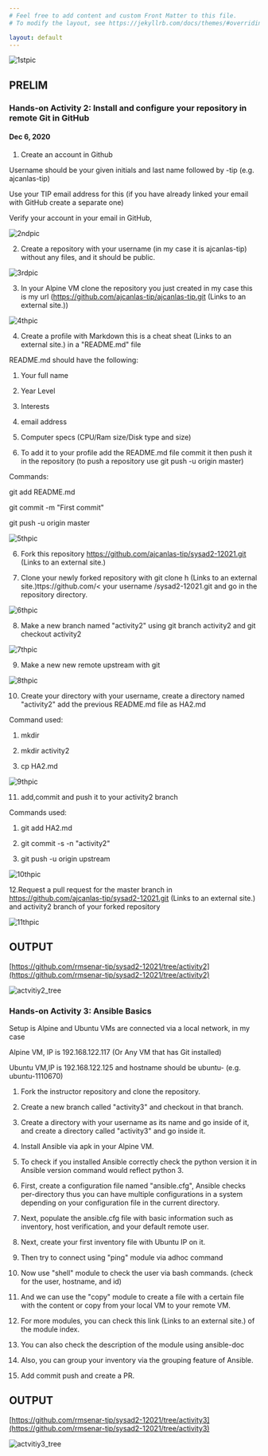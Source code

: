 ```yaml
---
# Feel free to add content and custom Front Matter to this file.
# To modify the layout, see https://jekyllrb.com/docs/themes/#overriding-theme-defaults

layout: default
---
```



![1stpic](https://user-images.githubusercontent.com/75377706/104594832-ad7dd280-56ac-11eb-8dba-16a7f428d5d2.PNG)


## PRELIM


###   Hands-on Activity 2: Install and configure your repository in remote Git in GitHub

#### Dec 6, 2020 

1. Create an account in Github

Username should be your given initials and last name followed by -tip (e.g.  ajcanlas-tip)

Use your TIP email address for this (if you have already linked your email with GitHub create a separate one)

Verify your account in your email in GitHub,


![2ndpic](https://user-images.githubusercontent.com/75377706/104602442-609ef980-56b6-11eb-8d79-6c48644c0cb0.PNG)

2. Create a repository with your username (in my case it is ajcanlas-tip) without any files, and it should be public.

![3rdpic](https://user-images.githubusercontent.com/75377706/104603935-e0799380-56b7-11eb-8ba4-d7b40d5bad48.PNG)

3. In your Alpine VM clone the repository you just created in my case this is my url (https://github.com/ajcanlas-tip/ajcanlas-tip.git (Links to an external site.))

![4thpic](https://user-images.githubusercontent.com/75377706/104604429-4ebe5600-56b8-11eb-9815-f59bf74ae475.PNG)

4. Create a profile with Markdown this is a cheat sheat (Links to an external site.) in a "README.md" file

README.md should have the following:

1. Your full name

2. Year Level

3. Interests

4. email address

5. Computer specs (CPU/Ram size/Disk type and size)

5. To add it to your profile add the README.md file commit it then push it in the repository (to push a repository use git push -u origin master)

Commands:

git add README.md

git commit -m "First commit"

git push -u origin master

![5thpic](https://user-images.githubusercontent.com/75377706/104604835-bf657280-56b8-11eb-949f-dd01e731656a.PNG)

6. Fork this repository https://github.com/ajcanlas-tip/sysad2-12021.git (Links to an external site.) 

7. Clone your newly forked repository with git clone h (Links to an external site.)ttps://github.com/< your username /sysad2-12021.git and  go in the repository directory.

![6thpic](https://user-images.githubusercontent.com/75377706/104605105-0ce1df80-56b9-11eb-878b-ad39fa84bb63.PNG)

8. Make a new branch named "activity2" using git branch activity2 and git checkout activity2

![7thpic](https://user-images.githubusercontent.com/75377706/104605224-2d119e80-56b9-11eb-8715-eaf7866d0cb1.PNG)

9. Make a new new remote upstream with git

![8thpic](https://user-images.githubusercontent.com/75377706/104605544-9abdca80-56b9-11eb-941b-5b27aed284f0.PNG)

10. Create your directory with your username, create a directory named "activity2" add the previous README.md file as HA2.md

Command used:

1. mkdir <your username>

2. mkdir activity2

3. cp <path of your README.md file> HA2.md

![9thpic](https://user-images.githubusercontent.com/75377706/104605694-c93ba580-56b9-11eb-8f1a-4009f4a5b0ee.PNG)

11. add,commit and push it to your activity2 branch

Commands used:

1. git add HA2.md

2. git commit -s -n "activity2"

3. git push -u origin upstream

![10thpic](https://user-images.githubusercontent.com/75377706/104605831-f425f980-56b9-11eb-87ff-8917888f9d8a.PNG)

12.Request a pull request for the master branch in https://github.com/ajcanlas-tip/sysad2-12021.git (Links to an external site.) and activity2 branch of your forked repository

![11thpic](https://user-images.githubusercontent.com/75377706/104605933-14ee4f00-56ba-11eb-852a-51f0f52a902e.PNG)

## OUTPUT
[https://github.com/rmsenar-tip/sysad2-12021/tree/activity2](https://github.com/rmsenar-tip/sysad2-12021/tree/activity2)

![actvitiy2_tree](https://user-images.githubusercontent.com/75377706/104674432-9e376d00-571e-11eb-8391-d237c7acbdca.PNG)


### Hands-on Activity 3: Ansible Basics

Setup is Alpine and Ubuntu VMs are connected via a local network, in my case

Alpine VM, IP is 192.168.122.117 (Or Any VM that has Git installed)

Ubuntu VM,IP is 192.168.122.125 and hostname should be ubuntu-<your student number> (e.g. ubuntu-1110670)

1. Fork the instructor repository and clone the repository.

2. Create a new branch called "activity3" and checkout in that branch.

3. Create a directory with your username as its name and go inside of it, and create a directory called "activity3" and go inside it.

4. Install Ansible via apk in your Alpine VM.

5. To check if you installed Ansible correctly check the python version it in Ansible version command would reflect python 3.

6. First, create a configuration file named "ansible.cfg", Ansible checks per-directory thus you can have multiple configurations in a system depending on your configuration file in the current directory.

7. Next, populate the ansible.cfg file with basic information such as inventory, host verification, and your default remote user.

8. Next, create your first inventory file with Ubuntu IP on it.

9. Then try to connect using "ping" module via adhoc command

10. Now use "shell" module to check the user via bash commands. (check for the user, hostname, and id)

11. And we can use the "copy" module to create a file with a certain file with the content or copy from your local VM to your remote VM.

12. For more modules, you can check this link (Links to an external site.) of the module index.

13. You can also check the description of the module using ansible-doc 

14. Also, you can group your inventory via the grouping feature of Ansible.

15. Add commit push and create a PR.

## OUTPUT
[https://github.com/rmsenar-tip/sysad2-12021/tree/activity3](https://github.com/rmsenar-tip/sysad2-12021/tree/activity3)

![actvitiy3_tree](https://user-images.githubusercontent.com/75377706/104675042-a80da000-571f-11eb-9e68-4e126ac0cd88.PNG)



